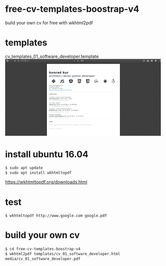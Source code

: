 # free-cv-templates-boostrap-v4
build your own cv for free with wkhtml2pdf

# templates
cv_templates_01_software_developer.template
![alt text](static/docs/cv_templates_01_sofftware_developer.png "cv template software developer")

# install ubuntu 16.04
```
$ sudo apt update
$ sudo apt install wkhtmltopdf
```
https://wkhtmltopdf.org/downloads.html

# test
```
$ wkhtmltopdf http://www.google.com google.pdf
```

# build your own cv
```
$ cd free-cv-templates-boostrap-v4
$ wkhtml2pdf templates/cv_01_software_developer.html media/cv_01_software_developer.pdf
```
